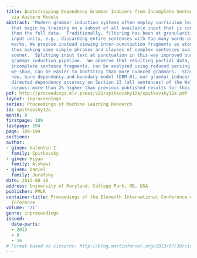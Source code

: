 ```yaml
---
title: Bootstrapping Dependency Grammar Inducers from Incomplete Sentence Fragments
  via Austere Models
abstract: 'Modern grammar induction systems often employ curriculum learning strategies
  that begin by training on a subset of all available input that is considered simpler
  than the full data.  Traditionally, filtering has been at granularities of whole
  input units, e.g., discarding entire sentences with too many words or punctuation
  marks. We propose instead viewing inter-punctuation fragments as atoms, initially,
  thus making some simple phrases and clauses of complex sentences available to training
  sooner.  Splitting input text at punctuation in this way improved our state-of-the-art
  grammar induction pipeline.  We observe that resulting partial data, i.e., mostly
  incomplete sentence fragments, can be analyzed using reduced parsing models which,
  we show, can be easier to bootstrap than more nuanced grammars.  Starting with a
  new, bare dependency-and-boundary model (DBM-0), our grammar inducer attained 61.2%
  directed dependency accuracy on Section 23 (all sentences) of the Wall Street Journal
  corpus: more than 2% higher than previous published results for this task.'
pdf: http://proceedings.mlr.press/v21/spitkovsky12a/spitkovsky12a.pdf
layout: inproceedings
series: Proceedings of Machine Learning Research
id: spitkovsky12a
month: 0
firstpage: 189
lastpage: 194
page: 189-194
sections: 
author:
- given: Valentin I.
  family: Spitkovsky
- given: Hiyan
  family: Alshawi
- given: Daniel
  family: Jurafsky
date: 2012-08-16
address: University of Maryland, College Park, MD, USA
publisher: PMLR
container-title: Proceedings of the Eleventh International Conference on Grammatical
  Inference
volume: '21'
genre: inproceedings
issued:
  date-parts:
  - 2012
  - 8
  - 16
# Format based on citeproc: http://blog.martinfenner.org/2013/07/30/citeproc-yaml-for-bibliographies/
---
```

